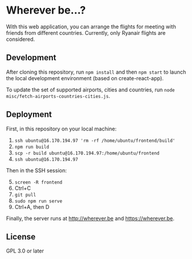 # Wherever be...?

With this web application, you can arrange the flights for meeting with friends from different countries. Currently, only Ryanair flights are considered.

## Development

After cloning this repository, run `npm install` and then `npm start` to launch the local development environment (based on create-react-app).

To update the set of supported airports, cities and countries, run `node misc/fetch-airports-countries-cities.js`.

## Deployment

First, in this repository on your local machine:

1. `ssh ubuntu@16.170.194.97 'rm -rf /home/ubuntu/frontend/build'`
2. `npm run build`
3. `scp -r build ubuntu@16.170.194.97:/home/ubuntu/frontend`
4. `ssh ubuntu@16.170.194.97`

Then in the SSH session:

5. `screen -R frontend`
6. Ctrl+C
7. `git pull`
8. `sudo npm run serve`
9. Ctrl+A, then D

Finally, the server runs at http://wherever.be and https://wherever.be.

## License 

GPL 3.0 or later
